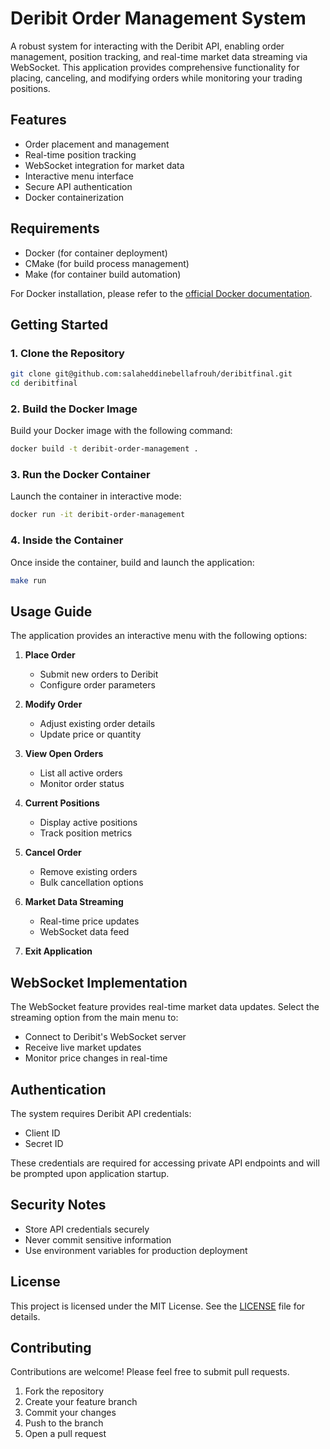# Deribit Order Management System

A robust system for interacting with the Deribit API, enabling order management, position tracking, and real-time market data streaming via WebSocket. This application provides comprehensive functionality for placing, canceling, and modifying orders while monitoring your trading positions.

## Features

- Order placement and management
- Real-time position tracking
- WebSocket integration for market data
- Interactive menu interface
- Secure API authentication
- Docker containerization

## Requirements

- Docker (for container deployment)
- CMake (for build process management)
- Make (for container build automation)

For Docker installation, please refer to the [official Docker documentation](https://docs.docker.com/get-docker/).

## Getting Started

### 1. Clone the Repository

```bash
git clone git@github.com:salaheddinebellafrouh/deribitfinal.git
cd deribitfinal
```

### 2. Build the Docker Image

Build your Docker image with the following command:

```bash
docker build -t deribit-order-management .
```

### 3. Run the Docker Container

Launch the container in interactive mode:

```bash
docker run -it deribit-order-management
```

### 4. Inside the Container

Once inside the container, build and launch the application:

```bash
make run
```

## Usage Guide

The application provides an interactive menu with the following options:

1. **Place Order**
   - Submit new orders to Deribit
   - Configure order parameters

2. **Modify Order**
   - Adjust existing order details
   - Update price or quantity

3. **View Open Orders**
   - List all active orders
   - Monitor order status

4. **Current Positions**
   - Display active positions
   - Track position metrics

5. **Cancel Order**
   - Remove existing orders
   - Bulk cancellation options

6. **Market Data Streaming**
   - Real-time price updates
   - WebSocket data feed

7. **Exit Application**

## WebSocket Implementation

The WebSocket feature provides real-time market data updates. Select the streaming option from the main menu to:

- Connect to Deribit's WebSocket server
- Receive live market updates
- Monitor price changes in real-time

## Authentication

The system requires Deribit API credentials:

- Client ID
- Secret ID

These credentials are required for accessing private API endpoints and will be prompted upon application startup.

## Security Notes

- Store API credentials securely
- Never commit sensitive information
- Use environment variables for production deployment

## License

This project is licensed under the MIT License. See the [LICENSE](LICENSE) file for details.

## Contributing

Contributions are welcome! Please feel free to submit pull requests.

1. Fork the repository
2. Create your feature branch
3. Commit your changes
4. Push to the branch
5. Open a pull request
